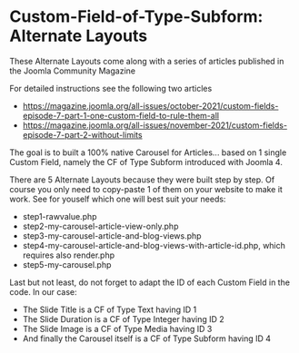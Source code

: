 # Custom-Field-of-Type-Subform: Alternate Layouts

These Alternate Layouts come along with a series of articles published in the Joomla Community Magazine

For detailed instructions see the following two articles
- https://magazine.joomla.org/all-issues/october-2021/custom-fields-episode-7-part-1-one-custom-field-to-rule-them-all
- https://magazine.joomla.org/all-issues/november-2021/custom-fields-episode-7-part-2-without-limits

The goal is to built a 100% native Carousel for Articles... based on 1 single Custom Field, namely the CF of Type Subform introduced with Joomla 4.

There are 5 Alternate Layouts because they were built step by step. Of course you only need to copy-paste 1 of them on your website to make it work.
See for youself which one will best suit your needs:
- step1-rawvalue.php
- step2-my-carousel-article-view-only.php
- step3-my-carousel-article-and-blog-views.php
- step4-my-carousel-article-and-blog-views-with-article-id.php, which requires also render.php
- step5-my-carousel.php

Last but not least, do not forget to adapt the ID of each Custom Field in the code. In our case:
- The Slide Title is a CF of Type Text having ID 1
- The Slide Duration is a CF of Type Integer having ID 2
- The Slide Image is a CF of Type Media having ID 3
- And finally the Carousel itself is a CF of Type Subform having ID 4
